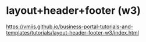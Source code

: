# layout+header+footer (w3)

https://vmiis.github.io/business-portal-tutorials-and-templates/tutorials/layout-header-footer-w3/index.html  

